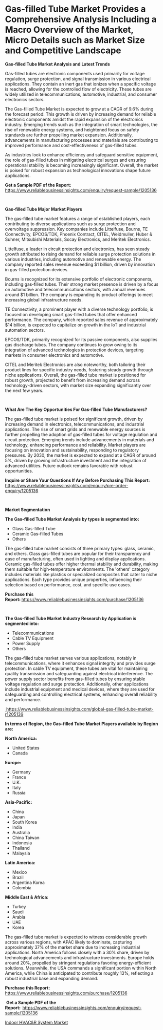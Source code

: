 <p><h1>Gas-filled Tube Market Provides a Comprehensive Analysis Including a Macro Overview of the Market, Micro Details such as Market Size and Competitive Landscape</h1></p><p><strong>Gas-filled Tube Market Analysis and Latest Trends</strong></p>
<p><p>Gas-filled tubes are electronic components used primarily for voltage regulation, surge protection, and signal transmission in various electrical applications. They contain an inert gas that ionizes when a specific voltage is reached, allowing for the controlled flow of electricity. These tubes are widely utilized in telecommunications, automotive, industrial, and consumer electronics sectors.</p><p>The Gas-filled Tube Market is expected to grow at a CAGR of 9.6% during the forecast period. This growth is driven by increasing demand for reliable electronic components amidst the rapid expansion of the electronics industry. Emerging trends such as the integration of smart technologies, the rise of renewable energy systems, and heightened focus on safety standards are further propelling market expansion. Additionally, advancements in manufacturing processes and materials are contributing to improved performance and cost-effectiveness of gas-filled tubes. </p><p>As industries look to enhance efficiency and safeguard sensitive equipment, the role of gas-filled tubes in mitigating electrical surges and ensuring operational stability is becoming increasingly significant. Overall, the market is poised for robust expansion as technological innovations shape future applications.</p></p>
<p><strong>Get a Sample PDF of the Report:&nbsp;</strong> <a href="https://www.reliablebusinessinsights.com/enquiry/request-sample/1205136?utm_campaign=3000&utm_medium=2&utm_source=Github&utm_content=ia&utm_term=26032025&utm_id=gas-filled-tube">https://www.reliablebusinessinsights.com/enquiry/request-sample/1205136</a></p>
<p>&nbsp;</p>
<p><strong>Gas-filled Tube Major Market Players</strong></p>
<p><p>The gas-filled tube market features a range of established players, each contributing to diverse applications such as surge protection and overvoltage suppression. Key companies include Littelfuse, Bourns, TE Connectivity, EPCOS/TDK, Phoenix Contract, CITEL, Weidmuller, Huber & Suhner, Mitsubishi Materials, Socay Electronics, and Meritek Electronics.</p><p>Littelfuse, a leader in circuit protection and electronics, has seen steady growth attributed to rising demand for reliable surge protection solutions in various industries, including automotive and renewable energy. The company reported sales revenue exceeding $1 billion, driven by innovation in gas-filled protection devices.</p><p>Bourns is recognized for its extensive portfolio of electronic components, including gas-filled tubes. Their strong market presence is driven by a focus on automotive and telecommunications sectors, with annual revenues around $1 billion. The company is expanding its product offerings to meet increasing global infrastructure needs.</p><p>TE Connectivity, a prominent player with a diverse technology portfolio, is focused on developing smart gas-filled tubes that offer enhanced performance. The company, which reported sales revenue of approximately $14 billion, is expected to capitalize on growth in the IoT and industrial automation sectors.</p><p>EPCOS/TDK, primarily recognized for its passive components, also supplies gas discharge tubes. The company continues to grow owing to its integration of advanced technologies in protection devices, targeting markets in consumer electronics and automotive.</p><p>CITEL and Meritek Electronics are also noteworthy, both tailoring their product lines for specific industry needs, fostering steady growth through niche applications. Overall, the gas-filled tube market is positioned for robust growth, projected to benefit from increasing demand across technology-driven sectors, with market size expanding significantly over the next few years.</p></p>
<p>&nbsp;</p>
<p><strong>What Are The Key Opportunities For Gas-filled Tube Manufacturers?</strong></p>
<p><p>The gas-filled tube market is poised for significant growth, driven by increasing demand in electronics, telecommunications, and industrial applications. The rise of smart grids and renewable energy sources is further propelling the adoption of gas-filled tubes for voltage regulation and circuit protection. Emerging trends include advancements in materials and technology, enhancing performance and reliability. Market players are focusing on innovation and sustainability, responding to regulatory pressures. By 2030, the market is expected to expand at a CAGR of around 5%, driven by growing infrastructure investment and the integration of advanced utilities. Future outlook remains favorable with robust opportunities.</p></p>
<p><strong>Inquire or Share Your Questions If Any Before Purchasing This Report:</strong> <a href="https://www.reliablebusinessinsights.com/enquiry/pre-order-enquiry/1205136?utm_campaign=3000&utm_medium=2&utm_source=Github&utm_content=ia&utm_term=26032025&utm_id=gas-filled-tube">https://www.reliablebusinessinsights.com/enquiry/pre-order-enquiry/1205136</a></p>
<p>&nbsp;</p>
<p><strong>Market Segmentation</strong></p>
<p><strong>The Gas-filled Tube Market Analysis by types is segmented into:</strong></p>
<p><ul><li>Glass Gas-filled Tube</li><li>Ceramic Gas-filled Tubes</li><li>Others</li></ul></p>
<p><p>The gas-filled tube market consists of three primary types: glass, ceramic, and others. Glass gas-filled tubes are popular for their transparency and ease of manufacturing, often used in lighting and display applications. Ceramic gas-filled tubes offer higher thermal stability and durability, making them suitable for high-temperature environments. The 'others' category includes materials like plastics or specialized composites that cater to niche applications. Each type provides unique properties, influencing their selection based on performance, cost, and specific use cases.</p></p>
<p><strong>Purchase this Report:&nbsp;</strong><a href="https://www.reliablebusinessinsights.com/purchase/1205136?utm_campaign=3000&utm_medium=2&utm_source=Github&utm_content=ia&utm_term=26032025&utm_id=gas-filled-tube">https://www.reliablebusinessinsights.com/purchase/1205136</a></p>
<p>&nbsp;</p>
<p><strong>The Gas-filled Tube Market Industry Research by Application is segmented into:</strong></p>
<p><ul><li>Telecommunications</li><li>Cable TV Equipment</li><li>Power Supply</li><li>Others</li></ul></p>
<p><p>The gas-filled tube market serves various applications, notably in telecommunications, where it enhances signal integrity and provides surge protection. In cable TV equipment, these tubes are vital for maintaining quality transmission and safeguarding against electrical interference. The power supply sector benefits from gas-filled tubes by ensuring stable voltage regulation and surge protection. Additionally, other applications include industrial equipment and medical devices, where they are used for safeguarding and controlling electrical systems, enhancing overall reliability and performance.</p></p>
<p><a href="https://www.reliablebusinessinsights.com/global-gas-filled-tube-market-r1205136?utm_campaign=3000&utm_medium=2&utm_source=Github&utm_content=ia&utm_term=26032025&utm_id=gas-filled-tube">&nbsp;https://www.reliablebusinessinsights.com/global-gas-filled-tube-market-r1205136</a></p>
<p><strong>In terms of Region, the Gas-filled Tube Market Players available by Region are:</strong></p>
<p>
    <p> <strong> North America: </strong>
        <ul>
            <li>United States</li>
            <li>Canada</li>
        </ul>
        </p> 
    <p> <strong> Europe: </strong>
        <ul>
            <li>Germany</li>
            <li>France</li>
            <li>U.K.</li>
            <li>Italy</li>
            <li>Russia</li>
        </ul>
        </p> 
    <p> <strong> Asia-Pacific: </strong>
        <ul>
            <li>China</li>
            <li>Japan</li>
            <li>South Korea</li>
            <li>India</li>
            <li>Australia</li>
            <li>China Taiwan</li>
            <li>Indonesia</li>
            <li>Thailand</li>
            <li>Malaysia</li>
        </ul>
        </p> 
    <p> <strong> Latin America: </strong>
        <ul>
            <li>Mexico</li>
            <li>Brazil</li>
            <li>Argentina Korea</li>
            <li>Colombia</li>
        </ul>
        </p> 
    <p> <strong> Middle East & Africa: </strong>
        <ul>
            <li>Turkey</li>
            <li>Saudi</li>
            <li>Arabia</li>
            <li>UAE</li>
            <li>Korea</li>
        </ul>
    </p>
    </p>
<p><p>The gas-filled tube market is expected to witness considerable growth across various regions, with APAC likely to dominate, capturing approximately 37% of the market share due to increasing industrial applications. North America follows closely with a 30% share, driven by technological advancements and infrastructure investments. Europe holds around 20%, propelled by stringent regulations favoring energy-efficient solutions. Meanwhile, the USA commands a significant portion within North America, while China is anticipated to contribute roughly 13%, reflecting a robust industrial base and expanding demand.</p></p>
<p><strong>Purchase this Report: </strong><a href="https://www.reliablebusinessinsights.com/purchase/1205136?utm_campaign=3000&utm_medium=2&utm_source=Github&utm_content=ia&utm_term=26032025&utm_id=gas-filled-tube">https://www.reliablebusinessinsights.com/purchase/1205136</a></p>
<p>&nbsp;<strong>Get a Sample PDF of the Report:&nbsp;&nbsp;</strong><a href="https://www.reliablebusinessinsights.com/enquiry/request-sample/1205136?utm_campaign=3000&utm_medium=2&utm_source=Github&utm_content=ia&utm_term=26032025&utm_id=gas-filled-tube">https://www.reliablebusinessinsights.com/enquiry/request-sample/1205136</a></p>
<p><strong></strong></p>
<p><p><a href="https://github.com/tselahiara/Market-Research-Report-List-1/blob/main/indoor-hvacr-system-market.md?utm_campaign=3000&utm_medium=2&utm_source=Github&utm_content=ia&utm_term=26032025&utm_id=gas-filled-tube">Indoor HVAC&R System Market</a></p></p>